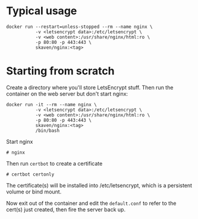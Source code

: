 Typical usage
=============

```
docker run --restart=unless-stopped --rm --name nginx \
           -v <letsencrypt data>:/etc/letsencrypt \
           -v <web content>:/usr/share/nginx/html:ro \
           -p 80:80 -p 443:443 \
           skaven/nginx:<tag>
```

Starting from scratch
=====================

Create a directory where you'll store LetsEncrypt stuff.
Then run the container on the web server but don't start nginx:

```
docker run -it --rm --name nginx \
           -v <letsencrypt data>:/etc/letsencrypt \
           -v <web content>:/usr/share/nginx/html:ro \
           -p 80:80 -p 443:443 \
           skaven/nginx:<tag>
           /bin/bash
```

Start nginx

```
# nginx
```

Then run `certbot` to create a certificate

```
# certbot certonly
```

The certificate(s) will be installed into /etc/letsencrypt, which
is a persistent volume or bind mount.

Now exit out of the container and edit the `default.conf` to
refer to the cert(s) just created, then fire the server back up.

